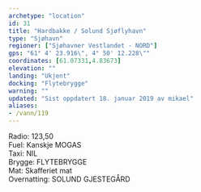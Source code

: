 ```yaml
---
archetype: "location"
id: 31
title: "Hardbakke / Solund Sjøflyhavn"
type: "Sjøhavn"
regioner: ["Sjøhavner Vestlandet - NORD"]
gps: "61° 4' 23.916\", 4° 50' 12.228\""
coordinates: [61.07331,4.83673]
elevation: ""
landing: "Ukjent"
docking: "Flytebrygge"
warning: ""
updated: "Sist oppdatert 18. januar 2019 av mikael"
aliases:
- /vann/119
---
```


Radio: 123,50\
Fuel:  Kanskje MOGAS\
Taxi: NIL\
Brygge: FLYTEBRYGGE\
Mat:  Skafferiet mat \
Overnatting: SOLUND GJESTEGÅRD
